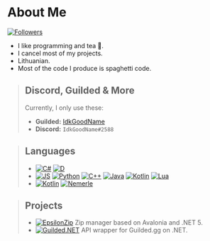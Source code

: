 # About Me

[![Followers](https://img.shields.io/github/followers/IdkGoodName?style=for-the-badge&logo=github)](https://github.com/IdkGoodName)

- I like programming and tea 🍵.
- I cancel most of my projects.
- Lithuanian.
- Most of the code I produce is spaghetti code.

> ## Discord, Guilded & More
> Currently, I only use these:
> - **Guilded:** [IdkGoodName](https://www.guilded.gg/profile/R40Mp0Wd)
> - **Discord:** `IdkGoodName#2588`

> ## Languages
> - [![C#](https://img.shields.io/badge/Uses-C%23-green?style=for-the-badge)](https://github.com/IdkGoodName) [![D](https://img.shields.io/badge/Uses-D-red?style=for-the-badge)](https://github.com/IdkGoodName)
> - [![JS](https://img.shields.io/badge/Knows-JS-yellow?style=for-the-badge)](https://github.com/IdkGoodName) [![Python](https://img.shields.io/badge/Knows-Python-blue?style=for-the-badge)](https://github.com/IdkGoodName) [![C++](https://img.shields.io/badge/Knows-C%2B%2B-purple?style=for-the-badge)](https://github.com/IdkGoodName) [![Java](https://img.shields.io/badge/Knows-Java-yellow?style=for-the-badge)](https://github.com/IdkGoodName) [![Kotlin](https://img.shields.io/badge/Knows-Kotlin-orange?style=for-the-badge)](https://github.com/IdkGoodName) [![Lua](https://img.shields.io/badge/Knows-Lua-darkblue?style=for-the-badge)](https://github.com/IdkGoodName)
> - [![Kotlin](https://img.shields.io/badge/Wants%20to%20learn-Rust-brown?style=for-the-badge)](https://github.com/IdkGoodName) [![Nemerle](https://img.shields.io/badge/Wants%20to%20learn-Nemerle-darkblue?style=for-the-badge)](https://github.com/IdkGoodName)

> ## Projects
> - [![EpsilonZip](https://img.shields.io/badge/Being%20worked%20on-EpsilonZip-red?style=for-the-badge)](https://github.com/IdkGoodName) Zip manager based on Avalonia and .NET 5.
> - [![Guilded.NET](https://img.shields.io/badge/Will%20work%20on-Guilded.NET-yellow?style=for-the-badge)](https://github.com/IdkGoodName) API wrapper for Guilded.gg on .NET.

